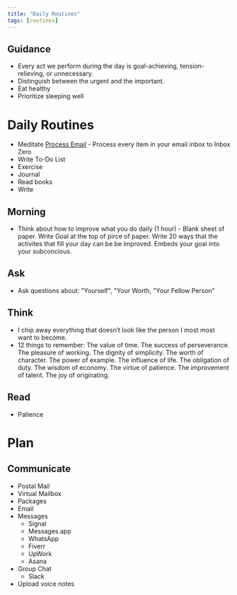 ```yaml
---
title: "Daily Routines"
tags: [routines]
---
```


## Guidance
- Every act we perform during the day is goal-achieving, tension-relieving, or unnecessary.
- Distinguish between the urgent and the important.
- Eat healthy
- Prioritize sleeping well

# Daily Routines
- Meditate
[Process Email](../processes/communications/process-email.md) - Process every item in your email inbox to Inbox Zero
- Write To-Do List
- Exercise
- Journal
- Read books
- Write

## Morning
- Think about how to improve what you do daily (1 hour) - Blank sheet of paper. Write Goal at the top of pirce of paper. Write 20 ways that the activites that fill your day can be be improved. Embeds your goal into your subconcious.  

## Ask
- Ask questions about: "Yourself", "Your Worth, "Your Fellow Person"

## Think
- I chip away everything that doesn’t look like the person I most most want to become.
- 12 things to remember: The value of time. The success of perseverance. The pleasure of working. The dignity of simplicity. The worth of character. The power of example. The influence of life. The obligation of duty. The wisdom of economy. The virtue of patience. The improvement of talent. The joy of originating.

## Read
- Patience

# Plan


## Communicate
- Postal Mail
- Virtual Mailbox
- Packages
- Email
- Messages
	- Signal
	- Messages.app
	- WhatsApp
	- Fiverr
	- UpWork
	- Asana
- Group Chat
	- Slack
- Upload voice notes